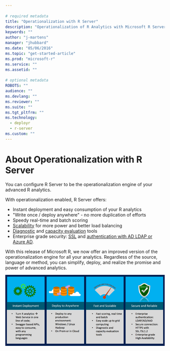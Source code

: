 ```yaml
---

# required metadata
title: "Operationalization with R Server"
description: "Operationalization of R Analytics with Microsoft R Server"
keywords: ""
author: "j-martens"
manager: "jhubbard"
ms.date: "05/06/2016"
ms.topic: "get-started-article"
ms.prod: "microsoft-r"
ms.service: ""
ms.assetid: ""

# optional metadata
ROBOTS: ""
audience: ""
ms.devlang: ""
ms.reviewer: ""
ms.suite: ""
ms.tgt_pltfrm: ""
ms.technology: 
  - deployr
  - r-server
ms.custom: ""
---
```


# About Operationalization with R Server

You can configure R Server to be the operationalization engine of your advanced R analytics.

With operationalization enabled, R Server offers:

+ Instant deployment and easy consumption of your R analytics
+ "Write once / deploy anywhere" - no more duplication of efforts
+ Speedy real-time and batch scoring
+ [Scalability](configuration-initial.md) for more power and better load balancing
+ [Diagnostic](admin-utility.md#test) and [capacity evaluation](admin-utility.md#capacity) tools
+ Enterprise grade security: [SSL](security-https.md) and [authentication with AD LDAP or Azure AD](security-authentication.md).

With this release of Microsoft R, we now offer an improved version of the operationalization engine for all  your analytics. Regardless of the source, language or method, you can simplify, deploy, and realize the promise and power of advanced analytics.

![Operationalization Engine](../media/o16n/about.png)
